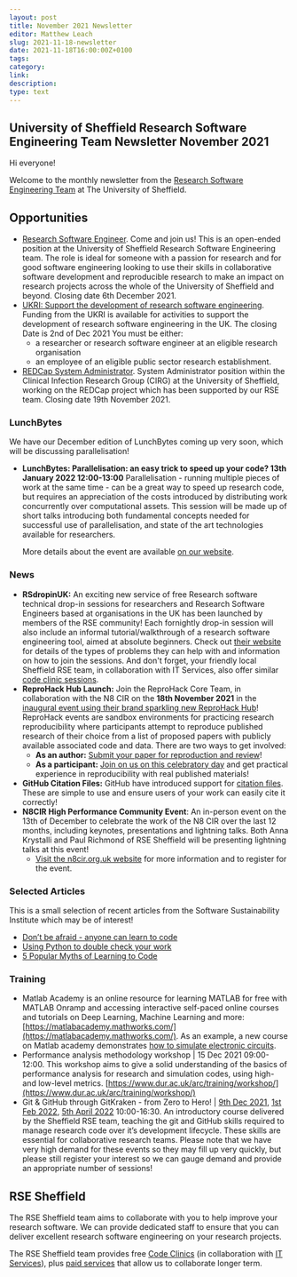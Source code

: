 ```yaml
---
layout: post
title: November 2021 Newsletter
editor: Matthew Leach
slug: 2021-11-18-newsletter
date: 2021-11-18T16:00:00Z+0100
tags:
category:
link:
description:
type: text
---
```


## University of Sheffield Research Software Engineering Team Newsletter November 2021

Hi everyone!

Welcome to the monthly newsletter from the [Research Software Engineering Team](https://rse.shef.ac.uk/) at The University of Sheffield.

## Opportunities
- [Research Software Engineer](https://rse.shef.ac.uk/blog/2021-11-12-rse-roles/). Come and join us! This is an open-ended position at the University of Sheffield Research Software Engineering team. The role is ideal for someone with a passion for research and for good software engineering looking to use their skills in collaborative software development and reproducible research to make an impact on research projects across the whole of the University of Sheffield and beyond. Closing date 6th December 2021.
- [UKRI: Support the development of research software engineering](https://www.ukri.org/opportunity/support-the-development-of-research-software-engineering/?utm_medium=email&utm_source=govdelivery). Funding from the UKRI is available for activities to support the development of research software engineering in the UK. The closing Date is 2nd of Dec 2021
You must be either:
  - a researcher or research software engineer at an eligible research organisation
  - an employee of an eligible public sector research establishment.
- [REDCap System Administrator](https://www.jobs.ac.uk/job/CKL306/system-administrator). System Administrator position within the Clinical Infection Research Group (CIRG) at the University of Sheffield, working on the REDCap project which has been supported by our RSE team. Closing date 19th November 2021.


### LunchBytes

We have our December edition of LunchBytes coming up very soon, which will be discussing parallelisation!

- **LunchBytes: Parallelisation: an easy trick to speed up your code? 13th January 2022 12:00-13:00**
  Parallelisation - running multiple pieces of work at the same time - can be a great way to speed up research code, but requires an appreciation of the costs introduced by distributing work concurrently over computational assets. This session will be made up of short talks introducing both fundamental concepts needed for successful use of parallelisation, and state of the art technologies available for researchers.

  More details about the event are available [on our website](https://rse.shef.ac.uk/events/lunchbytes-2021-12-02.html).


### News

- **RSdropinUK:** An exciting new service of free Research software technical drop-in sessions for researchers and Research Software Engineers based at organisations in the UK has been launched by members of the RSE community! Each fornightly drop-in session will also include an informal tutorial/walkthrough of a research software engineering tool, aimed at absolute beginners. Check out [their website](https://rsdropin.github.io/RSdropinUK/) for details of the types of problems they can help with and information on how to join the sessions. And don't forget, your friendly local Sheffield RSE team, in collaboration with IT Services, also offer similar [code clinic sessions](https://rse.shef.ac.uk/support/code-clinic/).
- **ReproHack Hub Launch:** Join the ReproHack Core Team, in collaboration with the N8 CIR on the **18th November 2021** in the [inaugural event using their brand sparkling new ReproHack Hub](https://bit.ly/reprohack-hub-launch)! ReproHack events are sandbox environments for practicing research reproducibility where participants attempt to reproduce published research of their choice from a list of proposed papers with publicly available associated code and data. There are two ways to get involved:
    - **As an author:** [Submit your paper for reproduction and review](https://www.reprohack.org/paper/)!
    - **As a participant:** [Join on us on this celebratory day](https://bit.ly/reprohack-hub-launch) and get practical experience in reproducibility with real published materials!
- **GitHub Citation Files:** GitHub have introduced support for [citation files](https://docs.github.com/en/repositories/managing-your-repositorys-settings-and-features/customizing-your-repository/about-citation-files). These are simple to use and ensure users of your work can easily cite it correctly!
- **N8CIR High Performance Community Event**: An in-person event on the 13th of December to celebrate the work of the N8 CIR over the last 12 months, including keynotes, presentations and lightning talks. Both Anna Krystalli and Paul Richmond of RSE Sheffield will be presenting lightning talks at this event!
  - [Visit the n8cir.org.uk website](https://n8cir.org.uk/events/high-performance-community/) for more information and to register for the event.

### Selected Articles

This is a small selection of recent articles from the Software Sustainability Institute which may be of interest!

- [Don’t be afraid - anyone can learn to code](https://www.software.ac.uk/blog/2021-11-02-dont-be-afraid-anyone-can-learn-code?mc_cid=94afd68d24&mc_eid=f09318bc47)
- [Using Python to double check your work](https://www.software.ac.uk/blog/2021-11-01-using-python-double-check-your-work?mc_cid=94afd68d24&mc_eid=f09318bc47)
- [5 Popular Myths of Learning to Code](https://www.software.ac.uk/blog/2021-11-01-guide-5-popular-myths-learning-code?mc_cid=94afd68d24&mc_eid=f09318bc47)

### Training 

- Matlab Academy is an online resource for learning MATLAB for free with MATLAB Onramp and accessing interactive self-paced online courses and tutorials on Deep Learning, Machine Learning and more: [https://matlabacademy.mathworks.com/](https://matlabacademy.mathworks.com/). As an example, a new course on Matlab academy demonstrates [how to simulate electronic circuits](https://matlabacademy.mathworks.com/details/circuit-simulation-onramp/circuits).
- Performance analysis methodology workshop | 15 Dec 2021 09:00-12:00. This workshop aims to give a solid understanding of the basics of performance analysis for research and simulation codes, using high- and low-level metrics.
[https://www.dur.ac.uk/arc/training/workshop/](https://www.dur.ac.uk/arc/training/workshop/)
- Git & GitHub through GitKraken - from Zero to Hero! | [9th Dec 2021](https://rse.shef.ac.uk/training/workshop/2021-12-09-git-zero-hero), [1st Feb 2022](https://rse.shef.ac.uk/training/workshop/2022-02-01-git-zero-hero), [5th April 2022](https://rse.shef.ac.uk/training/workshop/2022-04-05-git-zero-hero) 10:00-16:30. An introductory course delivered by the Sheffield RSE team, teaching the git and GitHub skills required to manage research code over it’s development lifecycle. These skills are essential for collaborative research teams. Please note that we have very high demand for these events so they may fill up very quickly, but please still register your interest so we can gauge demand and provide an appropriate number of sessions!

## RSE Sheffield

The RSE Sheffield team aims to collaborate with you to help improve your research software.
We can provide dedicated staff to ensure that you can deliver excellent research software engineering on your research projects.

The RSE Sheffield team provides free [Code Clinics][CCs] (in collaboration with [IT Services][its-res-it]), plus
[paid services][rse-service] that allow us to collaborate longer term.

[CCs]: https://rse.shef.ac.uk/support/code-clinic/
[EPCC]: https://www.epcc.ed.ac.uk/
[its-res-it]: https://www.sheffield.ac.uk/it-services/research/
[its-workshops]: https://www.sheffield.ac.uk/it-services/research/one-day-sessions
[rse-service]: https://rse.shef.ac.uk/service/
[rses-mail-list]: https://groups.google.com/a/sheffield.ac.uk/forum/#!forum/rse-group
[rses]: https://rse.shef.ac.uk/
